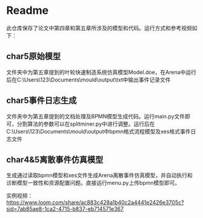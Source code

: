 # Readme
此仓库保存了论文中第四章和第五章所涉及的模型和代码。运行方式和参考视频如下：

## char5原始模型
文件夹中为第五章提到的叶轮快速制造系统仿真模型Model.doe，在Arena中运行后在C:\Users\123\Documents\mould\output\txt中输出事件记录文件  
## char5事件日志生成
文件夹中为第五章提到的文档处理及BPMN模型生成代码。运行main.py文件即可，分割算法的参数可以在splitminer.py中进行调整。运行后在C:\Users\123\Documents\mould\output中bpmn格式流程模型及xes格式事件日志文件  
## char4&5离散事件仿真模型
生成通过读取bpmn模型和xes文件生成Arena离散事件仿真模型，并自动执行和诊断模型一致性和资源配置问题。直接运行menu.py上传bpmn模型即可。  

实例视频：https://www.loom.com/share/ac883c428a1b40c2a4441e2426e3705c?sid=7ab85ae8-1ca2-4715-b837-eb714571e367
